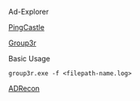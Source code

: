 

Ad-Explorer


[PingCastle](https://www.pingcastle.com/documentation/)


[Group3r](https://github.com/Group3r/Group3r)


Basic Usage
```cmd-session
group3r.exe -f <filepath-name.log> 
```

[ADRecon](https://github.com/adrecon/ADRecon)
